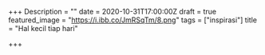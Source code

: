 +++
Description = ""
date = 2020-10-31T17:00:00Z
draft = true
featured_image = "https://i.ibb.co/JmRSqTm/8.png"
tags = ["inspirasi"]
title = "Hal kecil tiap hari"

+++
